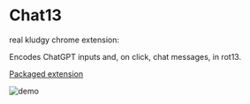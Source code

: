 # Chat13
real kludgy chrome extension:

Encodes ChatGPT inputs and, on click, chat messages, in rot13.

[Packaged extension](https://github.com/lumpenspace/Chat13/blob/main/bings.crx)

![demo](https://github.com/lumpenspace/Chat13/assets/125578322/2de856dc-6b4e-498d-b6bc-5e5ceb13a2ce)
